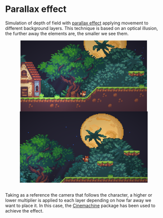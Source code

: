 # Parallax effect


Simulation of depth of field with [parallax effect](https://en.wikipedia.org/wiki/Parallax) applying movement to different background layers. This technique is based on an optical illusion, the further away the elements are, the smaller we see them.


<div align=center>
  <img height=228 align=center src="https://github.com/esettes/Parallax_Unity/blob/main/Assets/screenshots/s2.png">
  <img height=229 align=center src="https://github.com/esettes/Parallax_Unity/blob/main/Assets/screenshots/s1.png">
 </div>

<br>

Taking as a reference the camera that follows the character, a higher or lower multiplier is applied to each layer depending on how far away we want to place it. In this case, the [Cinemachine](https://docs.unity3d.com/Packages/com.unity.cinemachine@2.3/manual/index.html) package has been used to achieve the effect.
